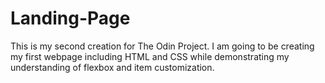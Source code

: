 # Landing-Page
This is my second creation for The Odin Project. I am going to be creating my first webpage including HTML and CSS while demonstrating my understanding of flexbox and item customization.
